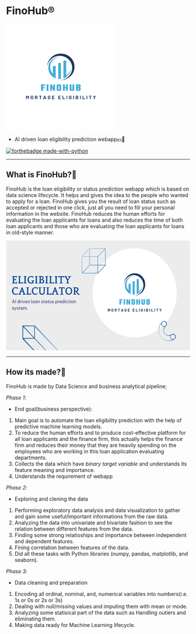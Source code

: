 # FinoHub®
<img src='https://github.com/karan842/finohub/blob/master/media/FinoHub.png' height=290px width=300px></img>

- AI driven loan eligibility prediction webapp💵🤖

[![forthebadge made-with-python](http://ForTheBadge.com/images/badges/made-with-python.svg)](https://www.python.org/)

------------------------------------
## What is FinoHub?🤔
FinoHub is the loan eligibility or status prediction webapp which is based on data science lifecycle. It helps and gives the idea to the people who wanted to apply for a loan.
FinoHub gives you the result of loan status such as accepted or rejected in one click, just all you need to fill your personal information in the website. FinoHub reduces the human efforts for evaluating the loan applicants for loans and also reduces the time of both loan applicants and those who are evaluating the loan applicants for loans in old-style manner. 

<img src='https://github.com/karan842/finohub/blob/master/media/cover.png' height=300px width=550px></img>

--------------------------------

## How its made?🍨
FinoHub is made by Data Science and business analytical pipeline;

*Phase 1*:
- End goal(business perspective):
1. Main goal is to automate the loan eligibility prediction with the help of predictive machine learning models.
2. To reduce the human efforts and to produce cost-effective platform for all loan applicants and the finance firm, this actually helps the finance firm and reduces their money that they are heavily spending on the employees who are working in this loan application evaluating departments.
3. Collects the data which have *binary target variable* and understands its feature meaning and importance.
4. Understands the requirement of webapp

*Phase 2*:
-  Exploring and clening the data
1. Performing exploratory data analysis and data visualization to gather and gain some useful/important informations from the raw data.
2. Analyzing the data into univariate and bivariate fashion to see the relation between different features from the data.
3. Finding some strong relatioships and importance between independent and dependent features.
4. Fining correlation between features of the data.
5. Did all these tasks with Python libraries (numpy, pandas, matplotlib, and seaborn).

*Phase 3*:
- Data cleaning and preparation
1. Encoding all ordinal, nominal, and, numerical variables into numbers(i.e. 1s or 0s or 2s or 3s)
2. Dealing with null/missing values and imputing them with mean or mode.
3. Analyzing some statisical part of the data such as Handling outiers and eliminating them.
4. Making data ready for Machine Learning lifecycle.
